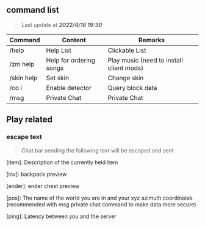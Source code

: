 ## command list
>Last update at ***2022/4/18 19:30***

| **Command** | **Content** | **Remarks** |
| ---- | ---- | ---- |
| /help | Help List | Clickable List |
| /zm help | Help for ordering songs | Play music (need to install client mods) |
| /skin help | Set skin | Change skin |
| /co i | Enable detector | Query block data |
| /msg | Private Chat | Private Chat |

## Play related

### escape text
> Chat bar sending the following text will be escaped and sent

[item]: Description of the currently held item

[inv]: backpack preview

[ender]: ender chest preview

[pos]: The name of the world you are in and your xyz azimuth coordinates (recommended with msg private chat command to make data more secure)

[ping]: Latency between you and the server
